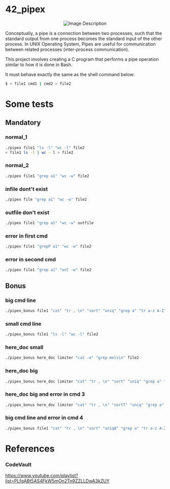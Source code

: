 # 42_pipex

<p align="center">
  <img src="https://1.bp.blogspot.com/-4R8XL3LCi1A/Xi-_FwlS1vI/AAAAAAAAQdo/RLf7eZCAWO4QOm8oR1Wn99C21nrjnxBuwCLcBGAsYHQ/s1600/images.jpeg" 
  alt="Image Description">
</p>

Conceptually, a pipe is a connection between two processes, such that the standard output from one process becomes the standard input of the other process. In UNIX Operating System, Pipes are useful for communication between related processes (inter-process communication).

This project involves creating a C program that performs a pipe operation similar to how it is done in Bash.

It must behave exactly the same as the shell command below:

``` sh
$ < file1 cmd1 | cmd2 > file2
```

# Some tests
## Mandatory
### normal_1
``` sh
./pipex file1 "ls -l" "wc -l" file2
< file1 ls -l | wc - l > file2
```
### normal_2
``` sh
./pipex file1 "grep a1" "wc -w" file2
```
### infile dont't exist
``` sh
./pipex file "grep a1" "wc -w" file2
```
### outfile don't exist
``` sh
./pipex file1 "grep a1" "wc -w" outfile
```
### error in first cmd
``` sh
./pipex file1 "grepP a1" "wc -w" file2
```
### error in second cmd
``` sh
./pipex file1 "grep a1" "wcC -w" file2
```

## Bonus
### big cmd line
``` sh
./pipex_bonus file1 "cat" "tr , \n" "sort" "uniq" "grep a" "tr a-z A-Z" file2
```
### small cmd line
``` sh
./pipex_bonus file1 "ls -l" "wc -l" file2
```
### here_doc small
``` sh
./pipex_bonus here_doc limiter "cat -e" "grep melvin" file2
```
### here_doc big
``` sh
./pipex_bonus here_doc limiter "cat" "tr , \n" "sort" "uniq" "grep a" "tr a-z A-Z" file2
```
### here_doc big and error in cmd 3
``` sh
./pipex_bonus here_doc limiter "cat" "tr , \n" "sortT" "uniq" "grep a" "tr a-z A-Z" file2
```
### big cmd line and error in cmd 4
``` sh
./pipex_bonus file1 "cat" "tr , \n" "sort" "uniqQ" "grep a" "tr a-z A-Z" file2
```

# References
### CodeVault
https://www.youtube.com/playlist?list=PLfqABt5AS4FkW5mOn2Tn9ZZLLDwA3kZUY
